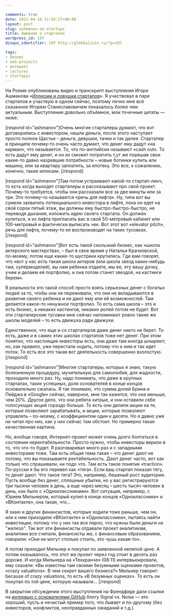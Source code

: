 ```yaml
---

comments: true
date: 2011-04-16 11:54:17+00:00
layout: post
slug: ashmanov-on-startups
title: Ашманов о стартапах
wordpress_id: 197
disqus_identifier: 197 http://glebkalinin.ru/?p=197

tags:
- бизнес
- web-projects
- интернет
- lectures
- startapyi
---
```


На Роеме опубликованы видео и транскрипт выступления Игоря Ашманова «[Иллюзии и ловушки стартапов](http://roem.ru/2011/04/15/ashmanov_iforum_2011/)». Я участвовал в паре стартапов и участвую в одном сейчас, поэтому лично мне всё сказанное Игорем Станиславовичем показалось более чем актуальным. Выступление довольно объёмное, мои точечные цитаты — ниже:

<!-- more -->

[respond id="ashmanov"]Очень многие стартаперы думают, что вот договорились с инвестором, нашли деньги, после этого наступает просто полное Щастье – деньги, девушки, тачки и так далее. Стартапер в принципе почему-то очень часто думает, что денег ему дадут «на карман», что называется. То, что по-английски называют «cash out». То есть дадут ему денег, и он их сможет потратить т,ут же порешав свои какие-то давно назревшие потребности – новые ботинки купить или машину, или за квартиру заплатить, за ипотеку. Это все, к сожалению, конечно, такие иллюзии. [/respond]


[respond id="ashmanov"]Там потом устраивают какой-то стартап-линч, то есть когда выходят стартаперы и рассказывают про свой проект. Почему-то требуется, чтобы они рассказали все за две минуты или за три. Это почему-то называется «речь для лифта». Ну, типа вот вы сумели захватить потенциального инвестора в лифте, пока он едет на свой сорок пятый этаж, вы должны ему быстро-быстро-быстро, не переводя дыхания, изложить идею своего стартапа. Он должен купиться, и из лифта пригласить вас в свой 50-метровый кабинет или 100-метровый и фактически выписать чек. Вот этот вот «elevator pitch», речь для лифта, почему-то ее воспроизводят на таких тусовках. [/respond]

[respond id="ashmanov"]Вот есть такой скользкий бизнес, как «школа актерского мастерства», – был в свое время у Натальи Крачковской, по-моему, потом еще какие-то шустрики крутились. Где вам говорят, что «вот у нас есть такая школа актеров (или школа звезд каких-нибудь там, супермоделей), вы нам ребенка отдаете, мы ее, эту вашу дочку, учим и делаем ей портфолио, и она потом станет звездой, на кастинги берем». 

В реальности это такой способ просто взять серьезных денег с богатых людей за то, чтобы они не переживали, что они не вкладываются в развитие своего ребенка и не дают ему или ей возможностей. Там делается какое-то ненужное портфолио. То есть сама школа – это и есть бизнес, а никаких кастингов, никаких ролей потом не будет. Вот эти стартаперские тусовки мне сейчас напоминают ровно такие же школы моделей  – то есть движуха ради движухи. 

Единственное, что еще и со стартаперов даже денег никто не берет. То есть, даже и в самих этих школах стартапов тоже нет денег. При этом понятно, что настоящие инвесторы есть, они даже там иногда шныряют, но, как правило, уже перестали ходить, потому что к ним и так идет поток. То есть все это  такая вот деятельность совершенно вхолостую. [/respond]


[respond id="ashmanov"]Многие стартаперы, которых я знаю, такую болезненную процедуру, мучительную для самолюбия, для жадности, проходили много раз. Ну, надо понимать, что даже в крупных стартапах, таких успешных, доля основателей в конце концов основательно сжалась. Я так понимаю, что сумма долей Брина и Пейджа в «Google» сейчас, наверное, мне так кажется, что она меньше, чем 20%. Другое дело, что они ребята хитрые, и они оставили себе голосующих акций гораздо больше. То есть они делили акции на те, которые позволяют зарабатывать, и акции, которые позволяют управлять – по-моему, с коэффициентом один к десяти. Но я давно уже не читал про них, как у них сейчас там обстоит. Но примерно такая качественная картина. 



Но, вообще говоря, Интернет-проект может очень долго болтаться в состоянии нерентабельности. Просто нужно, чтобы инвесторы верили в то, что что-то будет. Я разговаривал много раз и с западными инвесторами тоже. Там есть общая тема такая – что денег дают не потому, что вы показываете рентабельность. Дают денег часто, вот как только что спрашивали, ни подо что. Там есть такое понятие «traction». По-русски я бы его перевел как «тяга». Если ваш стартап показал тягу, то денег дают. Что такое тяга? Это, например, бешеный рост аудитории. Пусть вообще без денег, сплошные убытки, но у вас регистрируются три тысячи человек в день, а еще через месяц – шесть тысяч человек в день, как было с «Одноклассниками». Вот ситуация, например, с Юрием Мильнером, который купил в конце концов «Одноклассники» и «ВКонтакте», она такая, что... 


Я знаю и других финансистов, которые ходили тоже раньше, чем он, или к ним приходили «ВКонтакте» и «Одноклассники», пытаясь найти инвестиции, потому что у них так все перло, что нужны были деньги на "железо". Так вот эти финансисты отдавали проект аналитикам, аналитики все считали, финансисты же, с финансовым образованием, говорили: «Они не могут столько стоить, это чушь какая-то». 

А потом приходил Мильнер и покупал по заявленной нелепой цене. А потом оказывалось, что этот же проект через год стоит в десять раз дороже. И когда Мильнера на «Техкранче» (08:11) интервьюировали, ему сказали: «Вы известны там своими безумными оценками проектов, «crazy valuations». В чем секрет вашего бизнеса?» Мильнер говорит: because of crazy valuations, то есть «В безумных оценках». То есть он покупал по той цене, которую называли... [/respond]

В закрытом обсуждении этого выступления на Френдфиде дали ссылки на [интервью с основателями GitHub](http://37signals.com/svn/posts/2486-bootstrapped-profitable-proud-github) блогу Signal vs. Noise — это хороший, пусть и нечастый пример того, что бывает и по-другому (без инвесторов, конфликтов, неоправданных ожиданий и т.д.).

